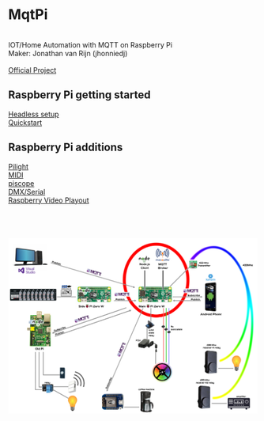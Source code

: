 # MqtPi
<br>IOT/Home Automation with MQTT on Raspberry Pi
<br>Maker: Jonathan van Rijn (jhonniedj)
<br>
<br>[Official Project](https://github.com/jhonniedj/MqtPi/blob/master/docs/Jonathan%20van%20Rijn%20-%20MqtPi.pdf)
<br>
## Raspberry Pi getting started
[Headless setup](https://github.com/jhonniedj/MqtPi/tree/master/headless%20setup)
<br>[Quickstart](https://github.com/jhonniedj/MqtPi/blob/master/docs/Quickstart.md)
<br>
## Raspberry Pi additions
[Pilight](https://github.com/jhonniedj/MqtPi/blob/master/docs/Pilight.md)
<br>[MIDI](https://github.com/jhonniedj/MqtPi/blob/master/docs/USB%20MIDI.md)
<br>[piscope](https://github.com/jhonniedj/MqtPi/blob/master/docs/piscope.md)
<br>[DMX/Serial](https://github.com/jhonniedj/MqtPi/blob/master/docs/Hi-speed%20Serial.md)
<br>[Raspberry Video Playout](https://github.com/jhonniedj/MqtPi/blob/master/docs/HDMI%20Video.md)
<br>
<br>
<br>
<br>
<br>![Schematic](https://raw.githubusercontent.com/jhonniedj/MqtPi/master/docs/schematic.png)
